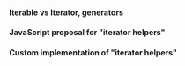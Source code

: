 #### Iterable vs Iterator, generators

#### JavaScript proposal for "iterator helpers"

#### Custom implementation of "iterator helpers"
